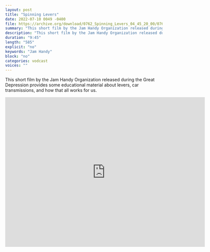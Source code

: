 ```yaml
---
layout: post
title: "Spinning Levers"
date: 2022-07-10 0049 -0400
file: https://archive.org/download/0762_Spinning_Levers_04_45_20_00/0762_Spinning_Levers_04_45_20_00_3mb.m4v
summary: "This short film by the Jam Handy Organization released during the Great Depression provides some educational material about levers, car transmissions, and how that all works for us."
description: "This short film by the Jam Handy Organization released during the Great Depression provides some educational material about levers, car transmissions, and how that all works for us."
duration: "9:45"
length: "585"
explicit: "no" 
keywords: "Jam Handy"
block: "no" 
categories: vodcast
voices: ""
---
```


This short film by the Jam Handy Organization released during the Great Depression provides some educational material about levers, car transmissions, and how that all works for us.

<iframe src="https://archive.org/embed/0762_Spinning_Levers_04_45_20_00" width="640" height="480" frameborder="0" webkitallowfullscreen="true" mozallowfullscreen="true" allowfullscreen></iframe>
